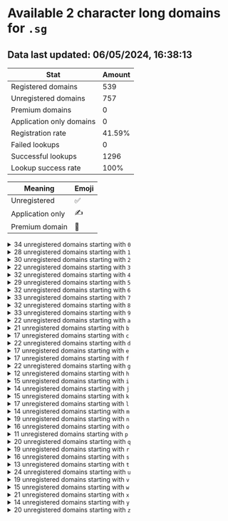 # Available 2 character long domains for `.sg`

## Data last updated: 06/05/2024, 16:38:13

|Stat|Amount|
|--|--|
|Registered domains|539|
|Unregistered domains|757|
|Premium domains|0|
|Application only domains|0|
|Registration rate|41.59%|
|Failed lookups|0|
|Successful lookups|1296|
|Lookup success rate|100%|


|Meaning|Emoji|
|--|--|
|Unregistered|:white_check_mark:|
|Application only|:writing_hand:|
|Premium domain|:gem:|

<details>
<summary>34 unregistered domains starting with <bold><code>0</code></bold></summary>

|Type|Domain|
|--|--|
|:white_check_mark:|`00.sg`|
|:white_check_mark:|`02.sg`|
|:white_check_mark:|`03.sg`|
|:white_check_mark:|`04.sg`|
|:white_check_mark:|`05.sg`|
|:white_check_mark:|`06.sg`|
|:white_check_mark:|`07.sg`|
|:white_check_mark:|`08.sg`|
|:white_check_mark:|`09.sg`|
|:white_check_mark:|`0a.sg`|
|:white_check_mark:|`0b.sg`|
|:white_check_mark:|`0c.sg`|
|:white_check_mark:|`0d.sg`|
|:white_check_mark:|`0e.sg`|
|:white_check_mark:|`0f.sg`|
|:white_check_mark:|`0g.sg`|
|:white_check_mark:|`0h.sg`|
|:white_check_mark:|`0i.sg`|
|:white_check_mark:|`0j.sg`|
|:white_check_mark:|`0k.sg`|
|:white_check_mark:|`0l.sg`|
|:white_check_mark:|`0m.sg`|
|:white_check_mark:|`0n.sg`|
|:white_check_mark:|`0o.sg`|
|:white_check_mark:|`0p.sg`|
|:white_check_mark:|`0q.sg`|
|:white_check_mark:|`0r.sg`|
|:white_check_mark:|`0s.sg`|
|:white_check_mark:|`0t.sg`|
|:white_check_mark:|`0u.sg`|
|:white_check_mark:|`0v.sg`|
|:white_check_mark:|`0w.sg`|
|:white_check_mark:|`0y.sg`|
|:white_check_mark:|`0z.sg`|
</details>
<details>
<summary>28 unregistered domains starting with <bold><code>1</code></bold></summary>

|Type|Domain|
|--|--|
|:white_check_mark:|`12.sg`|
|:white_check_mark:|`13.sg`|
|:white_check_mark:|`14.sg`|
|:white_check_mark:|`15.sg`|
|:white_check_mark:|`16.sg`|
|:white_check_mark:|`17.sg`|
|:white_check_mark:|`19.sg`|
|:white_check_mark:|`1b.sg`|
|:white_check_mark:|`1d.sg`|
|:white_check_mark:|`1e.sg`|
|:white_check_mark:|`1f.sg`|
|:white_check_mark:|`1g.sg`|
|:white_check_mark:|`1h.sg`|
|:white_check_mark:|`1i.sg`|
|:white_check_mark:|`1j.sg`|
|:white_check_mark:|`1k.sg`|
|:white_check_mark:|`1l.sg`|
|:white_check_mark:|`1n.sg`|
|:white_check_mark:|`1o.sg`|
|:white_check_mark:|`1q.sg`|
|:white_check_mark:|`1r.sg`|
|:white_check_mark:|`1t.sg`|
|:white_check_mark:|`1u.sg`|
|:white_check_mark:|`1v.sg`|
|:white_check_mark:|`1w.sg`|
|:white_check_mark:|`1x.sg`|
|:white_check_mark:|`1y.sg`|
|:white_check_mark:|`1z.sg`|
</details>
<details>
<summary>30 unregistered domains starting with <bold><code>2</code></bold></summary>

|Type|Domain|
|--|--|
|:white_check_mark:|`24.sg`|
|:white_check_mark:|`25.sg`|
|:white_check_mark:|`26.sg`|
|:white_check_mark:|`27.sg`|
|:white_check_mark:|`28.sg`|
|:white_check_mark:|`29.sg`|
|:white_check_mark:|`2a.sg`|
|:white_check_mark:|`2b.sg`|
|:white_check_mark:|`2c.sg`|
|:white_check_mark:|`2d.sg`|
|:white_check_mark:|`2e.sg`|
|:white_check_mark:|`2f.sg`|
|:white_check_mark:|`2h.sg`|
|:white_check_mark:|`2j.sg`|
|:white_check_mark:|`2k.sg`|
|:white_check_mark:|`2l.sg`|
|:white_check_mark:|`2m.sg`|
|:white_check_mark:|`2n.sg`|
|:white_check_mark:|`2o.sg`|
|:white_check_mark:|`2p.sg`|
|:white_check_mark:|`2q.sg`|
|:white_check_mark:|`2r.sg`|
|:white_check_mark:|`2s.sg`|
|:white_check_mark:|`2t.sg`|
|:white_check_mark:|`2u.sg`|
|:white_check_mark:|`2v.sg`|
|:white_check_mark:|`2w.sg`|
|:white_check_mark:|`2x.sg`|
|:white_check_mark:|`2y.sg`|
|:white_check_mark:|`2z.sg`|
</details>
<details>
<summary>22 unregistered domains starting with <bold><code>3</code></bold></summary>

|Type|Domain|
|--|--|
|:white_check_mark:|`30.sg`|
|:white_check_mark:|`31.sg`|
|:white_check_mark:|`32.sg`|
|:white_check_mark:|`34.sg`|
|:white_check_mark:|`35.sg`|
|:white_check_mark:|`36.sg`|
|:white_check_mark:|`37.sg`|
|:white_check_mark:|`39.sg`|
|:white_check_mark:|`3a.sg`|
|:white_check_mark:|`3f.sg`|
|:white_check_mark:|`3h.sg`|
|:white_check_mark:|`3i.sg`|
|:white_check_mark:|`3j.sg`|
|:white_check_mark:|`3n.sg`|
|:white_check_mark:|`3o.sg`|
|:white_check_mark:|`3p.sg`|
|:white_check_mark:|`3t.sg`|
|:white_check_mark:|`3u.sg`|
|:white_check_mark:|`3v.sg`|
|:white_check_mark:|`3w.sg`|
|:white_check_mark:|`3x.sg`|
|:white_check_mark:|`3y.sg`|
</details>
<details>
<summary>32 unregistered domains starting with <bold><code>4</code></bold></summary>

|Type|Domain|
|--|--|
|:white_check_mark:|`40.sg`|
|:white_check_mark:|`41.sg`|
|:white_check_mark:|`43.sg`|
|:white_check_mark:|`44.sg`|
|:white_check_mark:|`45.sg`|
|:white_check_mark:|`46.sg`|
|:white_check_mark:|`47.sg`|
|:white_check_mark:|`48.sg`|
|:white_check_mark:|`49.sg`|
|:white_check_mark:|`4b.sg`|
|:white_check_mark:|`4c.sg`|
|:white_check_mark:|`4e.sg`|
|:white_check_mark:|`4f.sg`|
|:white_check_mark:|`4g.sg`|
|:white_check_mark:|`4h.sg`|
|:white_check_mark:|`4i.sg`|
|:white_check_mark:|`4j.sg`|
|:white_check_mark:|`4k.sg`|
|:white_check_mark:|`4l.sg`|
|:white_check_mark:|`4m.sg`|
|:white_check_mark:|`4n.sg`|
|:white_check_mark:|`4o.sg`|
|:white_check_mark:|`4p.sg`|
|:white_check_mark:|`4q.sg`|
|:white_check_mark:|`4r.sg`|
|:white_check_mark:|`4s.sg`|
|:white_check_mark:|`4t.sg`|
|:white_check_mark:|`4v.sg`|
|:white_check_mark:|`4w.sg`|
|:white_check_mark:|`4x.sg`|
|:white_check_mark:|`4y.sg`|
|:white_check_mark:|`4z.sg`|
</details>
<details>
<summary>29 unregistered domains starting with <bold><code>5</code></bold></summary>

|Type|Domain|
|--|--|
|:white_check_mark:|`50.sg`|
|:white_check_mark:|`51.sg`|
|:white_check_mark:|`52.sg`|
|:white_check_mark:|`53.sg`|
|:white_check_mark:|`54.sg`|
|:white_check_mark:|`56.sg`|
|:white_check_mark:|`57.sg`|
|:white_check_mark:|`59.sg`|
|:white_check_mark:|`5a.sg`|
|:white_check_mark:|`5b.sg`|
|:white_check_mark:|`5c.sg`|
|:white_check_mark:|`5d.sg`|
|:white_check_mark:|`5e.sg`|
|:white_check_mark:|`5f.sg`|
|:white_check_mark:|`5h.sg`|
|:white_check_mark:|`5i.sg`|
|:white_check_mark:|`5j.sg`|
|:white_check_mark:|`5k.sg`|
|:white_check_mark:|`5l.sg`|
|:white_check_mark:|`5n.sg`|
|:white_check_mark:|`5o.sg`|
|:white_check_mark:|`5p.sg`|
|:white_check_mark:|`5q.sg`|
|:white_check_mark:|`5s.sg`|
|:white_check_mark:|`5t.sg`|
|:white_check_mark:|`5v.sg`|
|:white_check_mark:|`5w.sg`|
|:white_check_mark:|`5y.sg`|
|:white_check_mark:|`5z.sg`|
</details>
<details>
<summary>32 unregistered domains starting with <bold><code>6</code></bold></summary>

|Type|Domain|
|--|--|
|:white_check_mark:|`60.sg`|
|:white_check_mark:|`61.sg`|
|:white_check_mark:|`62.sg`|
|:white_check_mark:|`63.sg`|
|:white_check_mark:|`64.sg`|
|:white_check_mark:|`67.sg`|
|:white_check_mark:|`68.sg`|
|:white_check_mark:|`6a.sg`|
|:white_check_mark:|`6b.sg`|
|:white_check_mark:|`6c.sg`|
|:white_check_mark:|`6d.sg`|
|:white_check_mark:|`6e.sg`|
|:white_check_mark:|`6f.sg`|
|:white_check_mark:|`6h.sg`|
|:white_check_mark:|`6i.sg`|
|:white_check_mark:|`6j.sg`|
|:white_check_mark:|`6k.sg`|
|:white_check_mark:|`6l.sg`|
|:white_check_mark:|`6m.sg`|
|:white_check_mark:|`6n.sg`|
|:white_check_mark:|`6o.sg`|
|:white_check_mark:|`6p.sg`|
|:white_check_mark:|`6q.sg`|
|:white_check_mark:|`6r.sg`|
|:white_check_mark:|`6s.sg`|
|:white_check_mark:|`6t.sg`|
|:white_check_mark:|`6u.sg`|
|:white_check_mark:|`6v.sg`|
|:white_check_mark:|`6w.sg`|
|:white_check_mark:|`6x.sg`|
|:white_check_mark:|`6y.sg`|
|:white_check_mark:|`6z.sg`|
</details>
<details>
<summary>33 unregistered domains starting with <bold><code>7</code></bold></summary>

|Type|Domain|
|--|--|
|:white_check_mark:|`70.sg`|
|:white_check_mark:|`71.sg`|
|:white_check_mark:|`72.sg`|
|:white_check_mark:|`73.sg`|
|:white_check_mark:|`74.sg`|
|:white_check_mark:|`75.sg`|
|:white_check_mark:|`76.sg`|
|:white_check_mark:|`78.sg`|
|:white_check_mark:|`79.sg`|
|:white_check_mark:|`7a.sg`|
|:white_check_mark:|`7b.sg`|
|:white_check_mark:|`7c.sg`|
|:white_check_mark:|`7d.sg`|
|:white_check_mark:|`7e.sg`|
|:white_check_mark:|`7g.sg`|
|:white_check_mark:|`7h.sg`|
|:white_check_mark:|`7i.sg`|
|:white_check_mark:|`7j.sg`|
|:white_check_mark:|`7k.sg`|
|:white_check_mark:|`7l.sg`|
|:white_check_mark:|`7n.sg`|
|:white_check_mark:|`7o.sg`|
|:white_check_mark:|`7p.sg`|
|:white_check_mark:|`7q.sg`|
|:white_check_mark:|`7r.sg`|
|:white_check_mark:|`7s.sg`|
|:white_check_mark:|`7t.sg`|
|:white_check_mark:|`7u.sg`|
|:white_check_mark:|`7v.sg`|
|:white_check_mark:|`7w.sg`|
|:white_check_mark:|`7x.sg`|
|:white_check_mark:|`7y.sg`|
|:white_check_mark:|`7z.sg`|
</details>
<details>
<summary>32 unregistered domains starting with <bold><code>8</code></bold></summary>

|Type|Domain|
|--|--|
|:white_check_mark:|`80.sg`|
|:white_check_mark:|`82.sg`|
|:white_check_mark:|`83.sg`|
|:white_check_mark:|`84.sg`|
|:white_check_mark:|`85.sg`|
|:white_check_mark:|`86.sg`|
|:white_check_mark:|`87.sg`|
|:white_check_mark:|`89.sg`|
|:white_check_mark:|`8a.sg`|
|:white_check_mark:|`8b.sg`|
|:white_check_mark:|`8e.sg`|
|:white_check_mark:|`8f.sg`|
|:white_check_mark:|`8g.sg`|
|:white_check_mark:|`8h.sg`|
|:white_check_mark:|`8i.sg`|
|:white_check_mark:|`8j.sg`|
|:white_check_mark:|`8k.sg`|
|:white_check_mark:|`8l.sg`|
|:white_check_mark:|`8m.sg`|
|:white_check_mark:|`8n.sg`|
|:white_check_mark:|`8o.sg`|
|:white_check_mark:|`8p.sg`|
|:white_check_mark:|`8q.sg`|
|:white_check_mark:|`8r.sg`|
|:white_check_mark:|`8s.sg`|
|:white_check_mark:|`8t.sg`|
|:white_check_mark:|`8u.sg`|
|:white_check_mark:|`8v.sg`|
|:white_check_mark:|`8w.sg`|
|:white_check_mark:|`8x.sg`|
|:white_check_mark:|`8y.sg`|
|:white_check_mark:|`8z.sg`|
</details>
<details>
<summary>33 unregistered domains starting with <bold><code>9</code></bold></summary>

|Type|Domain|
|--|--|
|:white_check_mark:|`90.sg`|
|:white_check_mark:|`91.sg`|
|:white_check_mark:|`92.sg`|
|:white_check_mark:|`93.sg`|
|:white_check_mark:|`94.sg`|
|:white_check_mark:|`95.sg`|
|:white_check_mark:|`96.sg`|
|:white_check_mark:|`97.sg`|
|:white_check_mark:|`98.sg`|
|:white_check_mark:|`9a.sg`|
|:white_check_mark:|`9b.sg`|
|:white_check_mark:|`9c.sg`|
|:white_check_mark:|`9d.sg`|
|:white_check_mark:|`9e.sg`|
|:white_check_mark:|`9f.sg`|
|:white_check_mark:|`9h.sg`|
|:white_check_mark:|`9i.sg`|
|:white_check_mark:|`9j.sg`|
|:white_check_mark:|`9l.sg`|
|:white_check_mark:|`9m.sg`|
|:white_check_mark:|`9n.sg`|
|:white_check_mark:|`9o.sg`|
|:white_check_mark:|`9p.sg`|
|:white_check_mark:|`9q.sg`|
|:white_check_mark:|`9r.sg`|
|:white_check_mark:|`9s.sg`|
|:white_check_mark:|`9t.sg`|
|:white_check_mark:|`9u.sg`|
|:white_check_mark:|`9v.sg`|
|:white_check_mark:|`9w.sg`|
|:white_check_mark:|`9x.sg`|
|:white_check_mark:|`9y.sg`|
|:white_check_mark:|`9z.sg`|
</details>
<details>
<summary>22 unregistered domains starting with <bold><code>a</code></bold></summary>

|Type|Domain|
|--|--|
|:white_check_mark:|`a0.sg`|
|:white_check_mark:|`a3.sg`|
|:white_check_mark:|`a4.sg`|
|:white_check_mark:|`a5.sg`|
|:white_check_mark:|`a6.sg`|
|:white_check_mark:|`a7.sg`|
|:white_check_mark:|`a9.sg`|
|:white_check_mark:|`ac.sg`|
|:white_check_mark:|`ae.sg`|
|:white_check_mark:|`af.sg`|
|:white_check_mark:|`ag.sg`|
|:white_check_mark:|`ah.sg`|
|:white_check_mark:|`ai.sg`|
|:white_check_mark:|`aj.sg`|
|:white_check_mark:|`ak.sg`|
|:white_check_mark:|`al.sg`|
|:white_check_mark:|`am.sg`|
|:white_check_mark:|`ao.sg`|
|:white_check_mark:|`aq.sg`|
|:white_check_mark:|`ar.sg`|
|:white_check_mark:|`au.sg`|
|:white_check_mark:|`az.sg`|
</details>
<details>
<summary>21 unregistered domains starting with <bold><code>b</code></bold></summary>

|Type|Domain|
|--|--|
|:white_check_mark:|`b0.sg`|
|:white_check_mark:|`b1.sg`|
|:white_check_mark:|`b5.sg`|
|:white_check_mark:|`b6.sg`|
|:white_check_mark:|`b7.sg`|
|:white_check_mark:|`b8.sg`|
|:white_check_mark:|`b9.sg`|
|:white_check_mark:|`ba.sg`|
|:white_check_mark:|`bb.sg`|
|:white_check_mark:|`be.sg`|
|:white_check_mark:|`bf.sg`|
|:white_check_mark:|`bj.sg`|
|:white_check_mark:|`bk.sg`|
|:white_check_mark:|`bm.sg`|
|:white_check_mark:|`bo.sg`|
|:white_check_mark:|`bq.sg`|
|:white_check_mark:|`br.sg`|
|:white_check_mark:|`bs.sg`|
|:white_check_mark:|`bt.sg`|
|:white_check_mark:|`bw.sg`|
|:white_check_mark:|`by.sg`|
</details>
<details>
<summary>17 unregistered domains starting with <bold><code>c</code></bold></summary>

|Type|Domain|
|--|--|
|:white_check_mark:|`c0.sg`|
|:white_check_mark:|`c1.sg`|
|:white_check_mark:|`c4.sg`|
|:white_check_mark:|`c5.sg`|
|:white_check_mark:|`c6.sg`|
|:white_check_mark:|`c7.sg`|
|:white_check_mark:|`c8.sg`|
|:white_check_mark:|`c9.sg`|
|:white_check_mark:|`cd.sg`|
|:white_check_mark:|`ce.sg`|
|:white_check_mark:|`ci.sg`|
|:white_check_mark:|`co.sg`|
|:white_check_mark:|`cr.sg`|
|:white_check_mark:|`cv.sg`|
|:white_check_mark:|`cw.sg`|
|:white_check_mark:|`cx.sg`|
|:white_check_mark:|`cz.sg`|
</details>
<details>
<summary>22 unregistered domains starting with <bold><code>d</code></bold></summary>

|Type|Domain|
|--|--|
|:white_check_mark:|`d0.sg`|
|:white_check_mark:|`d1.sg`|
|:white_check_mark:|`d2.sg`|
|:white_check_mark:|`d3.sg`|
|:white_check_mark:|`d4.sg`|
|:white_check_mark:|`d5.sg`|
|:white_check_mark:|`d6.sg`|
|:white_check_mark:|`d7.sg`|
|:white_check_mark:|`d8.sg`|
|:white_check_mark:|`d9.sg`|
|:white_check_mark:|`dc.sg`|
|:white_check_mark:|`dd.sg`|
|:white_check_mark:|`dg.sg`|
|:white_check_mark:|`dh.sg`|
|:white_check_mark:|`dj.sg`|
|:white_check_mark:|`do.sg`|
|:white_check_mark:|`dq.sg`|
|:white_check_mark:|`dr.sg`|
|:white_check_mark:|`du.sg`|
|:white_check_mark:|`dx.sg`|
|:white_check_mark:|`dy.sg`|
|:white_check_mark:|`dz.sg`|
</details>
<details>
<summary>17 unregistered domains starting with <bold><code>e</code></bold></summary>

|Type|Domain|
|--|--|
|:white_check_mark:|`e2.sg`|
|:white_check_mark:|`e3.sg`|
|:white_check_mark:|`e4.sg`|
|:white_check_mark:|`e5.sg`|
|:white_check_mark:|`e6.sg`|
|:white_check_mark:|`e7.sg`|
|:white_check_mark:|`e8.sg`|
|:white_check_mark:|`e9.sg`|
|:white_check_mark:|`ea.sg`|
|:white_check_mark:|`ec.sg`|
|:white_check_mark:|`ed.sg`|
|:white_check_mark:|`ef.sg`|
|:white_check_mark:|`ek.sg`|
|:white_check_mark:|`eo.sg`|
|:white_check_mark:|`ep.sg`|
|:white_check_mark:|`er.sg`|
|:white_check_mark:|`eu.sg`|
</details>
<details>
<summary>17 unregistered domains starting with <bold><code>f</code></bold></summary>

|Type|Domain|
|--|--|
|:white_check_mark:|`f0.sg`|
|:white_check_mark:|`f2.sg`|
|:white_check_mark:|`f3.sg`|
|:white_check_mark:|`f4.sg`|
|:white_check_mark:|`f5.sg`|
|:white_check_mark:|`f6.sg`|
|:white_check_mark:|`f7.sg`|
|:white_check_mark:|`f8.sg`|
|:white_check_mark:|`f9.sg`|
|:white_check_mark:|`fh.sg`|
|:white_check_mark:|`fk.sg`|
|:white_check_mark:|`fm.sg`|
|:white_check_mark:|`fo.sg`|
|:white_check_mark:|`fq.sg`|
|:white_check_mark:|`fs.sg`|
|:white_check_mark:|`fv.sg`|
|:white_check_mark:|`fy.sg`|
</details>
<details>
<summary>22 unregistered domains starting with <bold><code>g</code></bold></summary>

|Type|Domain|
|--|--|
|:white_check_mark:|`g0.sg`|
|:white_check_mark:|`g1.sg`|
|:white_check_mark:|`g2.sg`|
|:white_check_mark:|`g3.sg`|
|:white_check_mark:|`g4.sg`|
|:white_check_mark:|`g5.sg`|
|:white_check_mark:|`g6.sg`|
|:white_check_mark:|`g7.sg`|
|:white_check_mark:|`g9.sg`|
|:white_check_mark:|`ga.sg`|
|:white_check_mark:|`gd.sg`|
|:white_check_mark:|`ge.sg`|
|:white_check_mark:|`gf.sg`|
|:white_check_mark:|`gg.sg`|
|:white_check_mark:|`gh.sg`|
|:white_check_mark:|`gi.sg`|
|:white_check_mark:|`gj.sg`|
|:white_check_mark:|`gl.sg`|
|:white_check_mark:|`gq.sg`|
|:white_check_mark:|`gt.sg`|
|:white_check_mark:|`gw.sg`|
|:white_check_mark:|`gy.sg`|
</details>
<details>
<summary>12 unregistered domains starting with <bold><code>h</code></bold></summary>

|Type|Domain|
|--|--|
|:white_check_mark:|`h0.sg`|
|:white_check_mark:|`h1.sg`|
|:white_check_mark:|`h3.sg`|
|:white_check_mark:|`h4.sg`|
|:white_check_mark:|`h6.sg`|
|:white_check_mark:|`h7.sg`|
|:white_check_mark:|`h8.sg`|
|:white_check_mark:|`h9.sg`|
|:white_check_mark:|`hk.sg`|
|:white_check_mark:|`hl.sg`|
|:white_check_mark:|`hm.sg`|
|:white_check_mark:|`hz.sg`|
</details>
<details>
<summary>15 unregistered domains starting with <bold><code>i</code></bold></summary>

|Type|Domain|
|--|--|
|:white_check_mark:|`i0.sg`|
|:white_check_mark:|`i1.sg`|
|:white_check_mark:|`i2.sg`|
|:white_check_mark:|`i3.sg`|
|:white_check_mark:|`i4.sg`|
|:white_check_mark:|`i5.sg`|
|:white_check_mark:|`i6.sg`|
|:white_check_mark:|`i7.sg`|
|:white_check_mark:|`i9.sg`|
|:white_check_mark:|`ij.sg`|
|:white_check_mark:|`ik.sg`|
|:white_check_mark:|`il.sg`|
|:white_check_mark:|`im.sg`|
|:white_check_mark:|`iq.sg`|
|:white_check_mark:|`iy.sg`|
</details>
<details>
<summary>14 unregistered domains starting with <bold><code>j</code></bold></summary>

|Type|Domain|
|--|--|
|:white_check_mark:|`j0.sg`|
|:white_check_mark:|`j1.sg`|
|:white_check_mark:|`j3.sg`|
|:white_check_mark:|`j4.sg`|
|:white_check_mark:|`j5.sg`|
|:white_check_mark:|`j6.sg`|
|:white_check_mark:|`j7.sg`|
|:white_check_mark:|`j8.sg`|
|:white_check_mark:|`j9.sg`|
|:white_check_mark:|`jl.sg`|
|:white_check_mark:|`jm.sg`|
|:white_check_mark:|`jn.sg`|
|:white_check_mark:|`jv.sg`|
|:white_check_mark:|`jy.sg`|
</details>
<details>
<summary>15 unregistered domains starting with <bold><code>k</code></bold></summary>

|Type|Domain|
|--|--|
|:white_check_mark:|`k0.sg`|
|:white_check_mark:|`k1.sg`|
|:white_check_mark:|`k2.sg`|
|:white_check_mark:|`k3.sg`|
|:white_check_mark:|`k4.sg`|
|:white_check_mark:|`k6.sg`|
|:white_check_mark:|`k7.sg`|
|:white_check_mark:|`kh.sg`|
|:white_check_mark:|`kp.sg`|
|:white_check_mark:|`kq.sg`|
|:white_check_mark:|`kr.sg`|
|:white_check_mark:|`ku.sg`|
|:white_check_mark:|`kv.sg`|
|:white_check_mark:|`kw.sg`|
|:white_check_mark:|`kz.sg`|
</details>
<details>
<summary>17 unregistered domains starting with <bold><code>l</code></bold></summary>

|Type|Domain|
|--|--|
|:white_check_mark:|`l0.sg`|
|:white_check_mark:|`l1.sg`|
|:white_check_mark:|`l2.sg`|
|:white_check_mark:|`l3.sg`|
|:white_check_mark:|`l4.sg`|
|:white_check_mark:|`l5.sg`|
|:white_check_mark:|`l6.sg`|
|:white_check_mark:|`l7.sg`|
|:white_check_mark:|`l8.sg`|
|:white_check_mark:|`la.sg`|
|:white_check_mark:|`ld.sg`|
|:white_check_mark:|`lk.sg`|
|:white_check_mark:|`ln.sg`|
|:white_check_mark:|`lr.sg`|
|:white_check_mark:|`ls.sg`|
|:white_check_mark:|`lv.sg`|
|:white_check_mark:|`ly.sg`|
</details>
<details>
<summary>14 unregistered domains starting with <bold><code>m</code></bold></summary>

|Type|Domain|
|--|--|
|:white_check_mark:|`m0.sg`|
|:white_check_mark:|`m4.sg`|
|:white_check_mark:|`m5.sg`|
|:white_check_mark:|`m6.sg`|
|:white_check_mark:|`m7.sg`|
|:white_check_mark:|`m8.sg`|
|:white_check_mark:|`mb.sg`|
|:white_check_mark:|`me.sg`|
|:white_check_mark:|`mh.sg`|
|:white_check_mark:|`mn.sg`|
|:white_check_mark:|`mp.sg`|
|:white_check_mark:|`mq.sg`|
|:white_check_mark:|`mr.sg`|
|:white_check_mark:|`mz.sg`|
</details>
<details>
<summary>19 unregistered domains starting with <bold><code>n</code></bold></summary>

|Type|Domain|
|--|--|
|:white_check_mark:|`n0.sg`|
|:white_check_mark:|`n2.sg`|
|:white_check_mark:|`n3.sg`|
|:white_check_mark:|`n4.sg`|
|:white_check_mark:|`n5.sg`|
|:white_check_mark:|`n6.sg`|
|:white_check_mark:|`n7.sg`|
|:white_check_mark:|`n8.sg`|
|:white_check_mark:|`n9.sg`|
|:white_check_mark:|`na.sg`|
|:white_check_mark:|`ne.sg`|
|:white_check_mark:|`ng.sg`|
|:white_check_mark:|`nh.sg`|
|:white_check_mark:|`ni.sg`|
|:white_check_mark:|`no.sg`|
|:white_check_mark:|`nq.sg`|
|:white_check_mark:|`nr.sg`|
|:white_check_mark:|`nt.sg`|
|:white_check_mark:|`nz.sg`|
</details>
<details>
<summary>16 unregistered domains starting with <bold><code>o</code></bold></summary>

|Type|Domain|
|--|--|
|:white_check_mark:|`o0.sg`|
|:white_check_mark:|`o1.sg`|
|:white_check_mark:|`o3.sg`|
|:white_check_mark:|`o4.sg`|
|:white_check_mark:|`o5.sg`|
|:white_check_mark:|`o6.sg`|
|:white_check_mark:|`o7.sg`|
|:white_check_mark:|`o8.sg`|
|:white_check_mark:|`o9.sg`|
|:white_check_mark:|`oj.sg`|
|:white_check_mark:|`oq.sg`|
|:white_check_mark:|`or.sg`|
|:white_check_mark:|`ot.sg`|
|:white_check_mark:|`ou.sg`|
|:white_check_mark:|`ov.sg`|
|:white_check_mark:|`oy.sg`|
</details>
<details>
<summary>11 unregistered domains starting with <bold><code>p</code></bold></summary>

|Type|Domain|
|--|--|
|:white_check_mark:|`p0.sg`|
|:white_check_mark:|`p1.sg`|
|:white_check_mark:|`p3.sg`|
|:white_check_mark:|`p4.sg`|
|:white_check_mark:|`p6.sg`|
|:white_check_mark:|`p7.sg`|
|:white_check_mark:|`p8.sg`|
|:white_check_mark:|`p9.sg`|
|:white_check_mark:|`pk.sg`|
|:white_check_mark:|`py.sg`|
|:white_check_mark:|`pz.sg`|
</details>
<details>
<summary>20 unregistered domains starting with <bold><code>q</code></bold></summary>

|Type|Domain|
|--|--|
|:white_check_mark:|`q0.sg`|
|:white_check_mark:|`q1.sg`|
|:white_check_mark:|`q2.sg`|
|:white_check_mark:|`q3.sg`|
|:white_check_mark:|`q4.sg`|
|:white_check_mark:|`q5.sg`|
|:white_check_mark:|`q6.sg`|
|:white_check_mark:|`q7.sg`|
|:white_check_mark:|`q8.sg`|
|:white_check_mark:|`q9.sg`|
|:white_check_mark:|`qe.sg`|
|:white_check_mark:|`qf.sg`|
|:white_check_mark:|`qg.sg`|
|:white_check_mark:|`qh.sg`|
|:white_check_mark:|`qj.sg`|
|:white_check_mark:|`qk.sg`|
|:white_check_mark:|`qn.sg`|
|:white_check_mark:|`qo.sg`|
|:white_check_mark:|`qu.sg`|
|:white_check_mark:|`qx.sg`|
</details>
<details>
<summary>19 unregistered domains starting with <bold><code>r</code></bold></summary>

|Type|Domain|
|--|--|
|:white_check_mark:|`r0.sg`|
|:white_check_mark:|`r1.sg`|
|:white_check_mark:|`r3.sg`|
|:white_check_mark:|`r4.sg`|
|:white_check_mark:|`r5.sg`|
|:white_check_mark:|`r6.sg`|
|:white_check_mark:|`r7.sg`|
|:white_check_mark:|`r8.sg`|
|:white_check_mark:|`r9.sg`|
|:white_check_mark:|`rc.sg`|
|:white_check_mark:|`rg.sg`|
|:white_check_mark:|`rk.sg`|
|:white_check_mark:|`rl.sg`|
|:white_check_mark:|`rn.sg`|
|:white_check_mark:|`ro.sg`|
|:white_check_mark:|`rq.sg`|
|:white_check_mark:|`rr.sg`|
|:white_check_mark:|`ru.sg`|
|:white_check_mark:|`rv.sg`|
</details>
<details>
<summary>16 unregistered domains starting with <bold><code>s</code></bold></summary>

|Type|Domain|
|--|--|
|:white_check_mark:|`s0.sg`|
|:white_check_mark:|`s2.sg`|
|:white_check_mark:|`s4.sg`|
|:white_check_mark:|`s5.sg`|
|:white_check_mark:|`s7.sg`|
|:white_check_mark:|`s8.sg`|
|:white_check_mark:|`s9.sg`|
|:white_check_mark:|`sb.sg`|
|:white_check_mark:|`sd.sg`|
|:white_check_mark:|`se.sg`|
|:white_check_mark:|`sh.sg`|
|:white_check_mark:|`sk.sg`|
|:white_check_mark:|`sr.sg`|
|:white_check_mark:|`sv.sg`|
|:white_check_mark:|`sy.sg`|
|:white_check_mark:|`sz.sg`|
</details>
<details>
<summary>13 unregistered domains starting with <bold><code>t</code></bold></summary>

|Type|Domain|
|--|--|
|:white_check_mark:|`t0.sg`|
|:white_check_mark:|`t3.sg`|
|:white_check_mark:|`t4.sg`|
|:white_check_mark:|`t5.sg`|
|:white_check_mark:|`t6.sg`|
|:white_check_mark:|`t8.sg`|
|:white_check_mark:|`t9.sg`|
|:white_check_mark:|`th.sg`|
|:white_check_mark:|`tv.sg`|
|:white_check_mark:|`tw.sg`|
|:white_check_mark:|`tx.sg`|
|:white_check_mark:|`ty.sg`|
|:white_check_mark:|`tz.sg`|
</details>
<details>
<summary>24 unregistered domains starting with <bold><code>u</code></bold></summary>

|Type|Domain|
|--|--|
|:white_check_mark:|`u0.sg`|
|:white_check_mark:|`u1.sg`|
|:white_check_mark:|`u2.sg`|
|:white_check_mark:|`u3.sg`|
|:white_check_mark:|`u4.sg`|
|:white_check_mark:|`u5.sg`|
|:white_check_mark:|`u6.sg`|
|:white_check_mark:|`u7.sg`|
|:white_check_mark:|`u8.sg`|
|:white_check_mark:|`u9.sg`|
|:white_check_mark:|`ug.sg`|
|:white_check_mark:|`uh.sg`|
|:white_check_mark:|`ui.sg`|
|:white_check_mark:|`uj.sg`|
|:white_check_mark:|`uk.sg`|
|:white_check_mark:|`ul.sg`|
|:white_check_mark:|`um.sg`|
|:white_check_mark:|`un.sg`|
|:white_check_mark:|`uq.sg`|
|:white_check_mark:|`us.sg`|
|:white_check_mark:|`uv.sg`|
|:white_check_mark:|`uw.sg`|
|:white_check_mark:|`uy.sg`|
|:white_check_mark:|`uz.sg`|
</details>
<details>
<summary>19 unregistered domains starting with <bold><code>v</code></bold></summary>

|Type|Domain|
|--|--|
|:white_check_mark:|`v0.sg`|
|:white_check_mark:|`v1.sg`|
|:white_check_mark:|`v2.sg`|
|:white_check_mark:|`v4.sg`|
|:white_check_mark:|`v5.sg`|
|:white_check_mark:|`v6.sg`|
|:white_check_mark:|`v7.sg`|
|:white_check_mark:|`v8.sg`|
|:white_check_mark:|`v9.sg`|
|:white_check_mark:|`ve.sg`|
|:white_check_mark:|`vi.sg`|
|:white_check_mark:|`vj.sg`|
|:white_check_mark:|`vk.sg`|
|:white_check_mark:|`vl.sg`|
|:white_check_mark:|`vn.sg`|
|:white_check_mark:|`vq.sg`|
|:white_check_mark:|`vu.sg`|
|:white_check_mark:|`vy.sg`|
|:white_check_mark:|`vz.sg`|
</details>
<details>
<summary>15 unregistered domains starting with <bold><code>w</code></bold></summary>

|Type|Domain|
|--|--|
|:white_check_mark:|`w0.sg`|
|:white_check_mark:|`w1.sg`|
|:white_check_mark:|`w2.sg`|
|:white_check_mark:|`w4.sg`|
|:white_check_mark:|`w5.sg`|
|:white_check_mark:|`w6.sg`|
|:white_check_mark:|`w7.sg`|
|:white_check_mark:|`w8.sg`|
|:white_check_mark:|`w9.sg`|
|:white_check_mark:|`wb.sg`|
|:white_check_mark:|`wf.sg`|
|:white_check_mark:|`wn.sg`|
|:white_check_mark:|`wq.sg`|
|:white_check_mark:|`wv.sg`|
|:white_check_mark:|`wz.sg`|
</details>
<details>
<summary>21 unregistered domains starting with <bold><code>x</code></bold></summary>

|Type|Domain|
|--|--|
|:white_check_mark:|`x0.sg`|
|:white_check_mark:|`x1.sg`|
|:white_check_mark:|`x2.sg`|
|:white_check_mark:|`x3.sg`|
|:white_check_mark:|`x4.sg`|
|:white_check_mark:|`x5.sg`|
|:white_check_mark:|`x6.sg`|
|:white_check_mark:|`x7.sg`|
|:white_check_mark:|`x8.sg`|
|:white_check_mark:|`x9.sg`|
|:white_check_mark:|`xa.sg`|
|:white_check_mark:|`xb.sg`|
|:white_check_mark:|`xf.sg`|
|:white_check_mark:|`xg.sg`|
|:white_check_mark:|`xh.sg`|
|:white_check_mark:|`xi.sg`|
|:white_check_mark:|`xj.sg`|
|:white_check_mark:|`xq.sg`|
|:white_check_mark:|`xu.sg`|
|:white_check_mark:|`xw.sg`|
|:white_check_mark:|`xz.sg`|
</details>
<details>
<summary>14 unregistered domains starting with <bold><code>y</code></bold></summary>

|Type|Domain|
|--|--|
|:white_check_mark:|`y0.sg`|
|:white_check_mark:|`y1.sg`|
|:white_check_mark:|`y2.sg`|
|:white_check_mark:|`y4.sg`|
|:white_check_mark:|`y5.sg`|
|:white_check_mark:|`y6.sg`|
|:white_check_mark:|`y7.sg`|
|:white_check_mark:|`y8.sg`|
|:white_check_mark:|`y9.sg`|
|:white_check_mark:|`yd.sg`|
|:white_check_mark:|`yj.sg`|
|:white_check_mark:|`yl.sg`|
|:white_check_mark:|`yp.sg`|
|:white_check_mark:|`yv.sg`|
</details>
<details>
<summary>20 unregistered domains starting with <bold><code>z</code></bold></summary>

|Type|Domain|
|--|--|
|:white_check_mark:|`z0.sg`|
|:white_check_mark:|`z1.sg`|
|:white_check_mark:|`z2.sg`|
|:white_check_mark:|`z3.sg`|
|:white_check_mark:|`z4.sg`|
|:white_check_mark:|`z5.sg`|
|:white_check_mark:|`z6.sg`|
|:white_check_mark:|`z7.sg`|
|:white_check_mark:|`z8.sg`|
|:white_check_mark:|`z9.sg`|
|:white_check_mark:|`zc.sg`|
|:white_check_mark:|`ze.sg`|
|:white_check_mark:|`zf.sg`|
|:white_check_mark:|`zm.sg`|
|:white_check_mark:|`zp.sg`|
|:white_check_mark:|`zq.sg`|
|:white_check_mark:|`zs.sg`|
|:white_check_mark:|`zu.sg`|
|:white_check_mark:|`zw.sg`|
|:white_check_mark:|`zx.sg`|
</details>